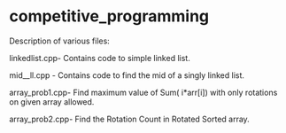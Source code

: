 # competitive_programming

Description of various files:

linkedlist.cpp- Contains code to simple linked list.

mid__ll.cpp - Contains code to find the mid of a singly linked list.

array_prob1.cpp- Find maximum value of Sum( i*arr[i]) with only rotations on given array allowed.

array_prob2.cpp- Find the Rotation Count in Rotated Sorted array.
